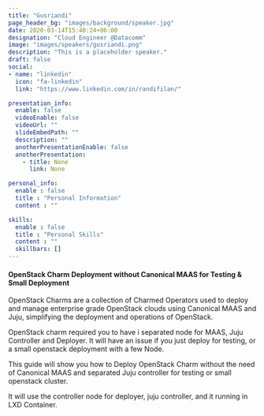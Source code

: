 ```yaml
---
title: "Gusriandi"
page_header_bg: "images/background/speaker.jpg"
date: 2020-03-14T15:40:24+06:00
designation: "Cloud Engineer @Datacomm"
image: "images/speakers/gusriandi.png"
description: "This is a placeholder speaker."
draft: false
social:
- name: "linkedin"
  icon: "fa-linkedin"
  link: "https://www.linkedin.com/in/randifilan/"

presentation_info:
  enable: false
  videoEnable: false
  videoUrl: ""
  slideEmbedPath: ""
  description: ""
  anotherPresentationEnable: false
  anotherPresentation:
    - title: None
      link: None

personal_info:
  enable : false
  title : "Personal Information"
  content : ""

skills:
  enable : false
  title : "Personal Skills"
  content : ""
  skillbars: []
---
```


#### OpenStack Charm Deployment without Canonical MAAS for Testing & Small Deployment

OpenStack Charms are a collection of Charmed Operators used to deploy and manage enterprise grade OpenStack clouds using Canonical MAAS and Juju, simplifying the deployment and operations of OpenStack.

OpenStack charm required you to have i separated node for MAAS, Juju Controller and Deployer. It will have an issue if you just deploy for testing, or a small openstack deployment with a few Node.

This guide will show you how to Deploy OpenStack Charm without the need of Canonical MAAS and separated Juju controller for testing or small openstack cluster.

It will use the controller node for deployer, juju controller, and it running in LXD Container.
